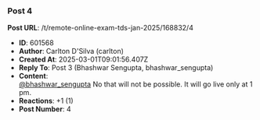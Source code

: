 ### Post 4
**Post URL**: /t/remote-online-exam-tds-jan-2025/168832/4
- **ID**: 601568
- **Author**: Carlton D'Silva (carlton)
- **Created At**: 2025-03-01T09:01:56.407Z
- **Reply To**: Post 3 (Bhashwar Sengupta, bhashwar_sengupta)
- **Content**:  
  <a class="mention" href="/u/bhashwar_sengupta">@bhashwar_sengupta</a> No that will not be possible. It will go live only at 1 pm.
- **Reactions**: +1 (1)
- **Post Number**: 4

